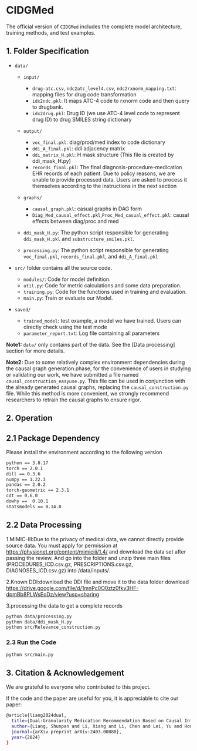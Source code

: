 # CIDGMed

The official version of `CIDGMed` includes the complete model architecture, training methods, and test examples.

## 1. Folder Specification


- `data/`
  - `input/` 
    - `drug-atc.csv`, `ndc2atc_level4.csv`, `ndc2rxnorm_mapping.txt`: mapping files for drug code transformation
    - `idx2ndc.pkl`: It maps ATC-4 code to rxnorm code and then query to drugbank.
    - `idx2drug.pkl`: Drug ID (we use ATC-4 level code to represent drug ID) to drug SMILES string dictionary
      
  - `output/`
    - `voc_final.pkl`: diag/prod/med index to code dictionary
    - `ddi_A_final.pkl`: ddi adjacency matrix
    - `ddi_matrix_H.pkl`: H mask structure (This file is created by ddi_mask_H.py)
    - `records_final.pkl`: The final diagnosis-procedure-medication EHR records of each patient. Due to policy reasons, we are unable to provide processed data. Users are asked to process it themselves according to the instructions in the next section
      
  - `graphs/`
    - `causal_graph.pkl`: casual graphs in DAG form
    - `Diag_Med_causal_effect.pkl`,`Proc_Med_casual_effect.pkl`: causal effects between diag/proc and med
    
  - `ddi_mask_H.py`: The python script responsible for generating `ddi_mask_H.pkl` and `substructure_smiles.pkl`.
  - `processing.py`: The python script responsible for generating `voc_final.pkl`, `records_final.pkl`, and `ddi_A_final.pkl`   

- `src/` folder contains all the source code.
  - `modules/`: Code for model definition.
  - `util.py`: Code for metric calculations and some data preparation.
  - `training.py`: Code for the functions used in training and evaluation.
  - `main.py`: Train or evaluate our Model.
 
- `saved/` 
  - `trained_model`:  test example, a model we have trained. Users can directly check using the test mode
  - `parameter_report.txt`: Log file containing all parameters
  
**Note1:** `data/` only contains part of the data. See the [Data processing] section for more details.

**Note2:** Due to some relatively complex environment dependencies during the causal graph generation phase, for the convenience of users in studying or validating our work, we have submitted a file named `causal_construction_easyuse.py`. This file can be used in conjunction with the already generated causal graphs, replacing the `causal_construction.py` file. While this method is more convenient, we strongly recommend researchers to retrain the causal graphs to ensure rigor.

## 2. Operation

## 2.1 Package Dependency

Please install the environment according to the following version

```bash
python == 3.8.17
torch == 2.0.1
dill == 0.3.6
numpy == 1.22.3
pandas == 2.0.2 
torch-geometric == 2.3.1
cdt == 0.6.0
dowhy ==  0.10.1
statsmodels == 0.14.0
```
## 2.2 Data Processing

1.MIMIC-III:Due to the privacy of medical data, we cannot directly provide source data. You must apply for permission at https://physionet.org/content/mimiciii/1.4/ and download the data set after passing the review. And go into the folder and unzip three main files (PROCEDURES_ICD.csv.gz, PRESCRIPTIONS.csv.gz, DIAGNOSES_ICD.csv.gz) into /data/inputs/.


2.Known DDI:download the DDI file and move it to the data folder download https://drive.google.com/file/d/1mnPc0O0ztz0fkv3HF-dpmBb8PLWsEoDz/view?usp=sharing

3.processing the data to get a complete records

```bash
python data/processing.py
python data/ddi_mask_H.py
python src/Relevance_construction.py
```

### 2.3 Run the Code

```bash
python src/main.py
```

## 3. Citation & Acknowledgement
We are grateful to everyone who contributed to this project.

If the code and the paper are useful for you, it is appreciable to cite our paper:
```bash
@article{liang2024dual,
  title={Dual-Granularity Medication Recommendation Based on Causal Inference},
  author={Liang, Shunpan and Li, Xiang and Li, Chen and Lei, Yu and Hou, Yulei and Ma, Tengfei},
  journal={arXiv preprint arXiv:2403.00880},
  year={2024}
}
```
